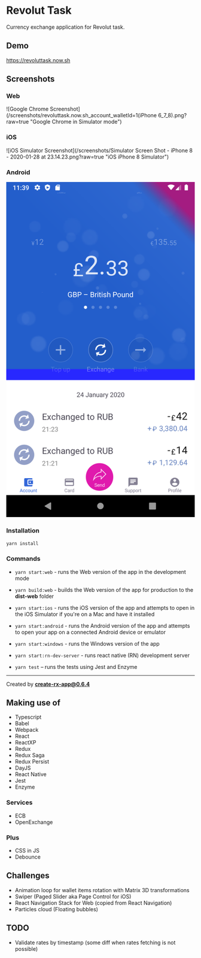 # Revolut Task

Currency exchange application for Revolut task.

## Demo

https://revoluttask.now.sh

## Screenshots

### Web

![Google Chrome Screenshot](/screenshots/revoluttask.now.sh_account_walletId=1(iPhone 6_7_8).png?raw=true "Google Chrome in Simulator mode")

### iOS

![iOS Simulator Screenshot](/screenshots/Simulator Screen Shot - iPhone 8 - 2020-01-28 at 23.14.23.png?raw=true "iOS iPhone 8 Simulator")

### Android

![Android Emulator Screenshot](/screenshots/Screenshot_1580243970.png?raw=true "Android Pixel 2 Emulator")

### Installation

```shell
yarn install
```

### Commands

- `yarn start:web` - runs the Web version of the app in the development mode
- `yarn build:web` - builds the Web version of the app for production to the **dist-web** folder
- `yarn start:ios` - runs the iOS version of the app and attempts to open in the iOS Simulator if you're on a Mac and have it installed
- `yarn start:android` - runs the Android version of the app and attempts to open your app on a connected Android device or emulator
- `yarn start:windows` - runs the Windows version of the app
- `yarn start:rn-dev-server` - runs react native (RN) development server

- `yarn test` – runs the tests using Jest and Enzyme

---

Created by **create-rx-app@0.6.4**

## Making use of

- Typescript
- Babel
- Webpack
- React
- ReactXP
- Redux
- Redux Saga
- Redux Persist
- DayJS
- React Native
- Jest
- Enzyme

### Services

- ECB
- OpenExchange

### Plus

- CSS in JS
- Debounce

## Challenges

- Animation loop for wallet items rotation with Matrix 3D transformations
- Swiper (Paged Slider aka Page Control for iOS)
- React Navigation Stack for Web (copied from React Navigation)
- Particles cloud (Floating bubbles)

## TODO

- Validate rates by timestamp (some diff when rates fetching is not possible)
